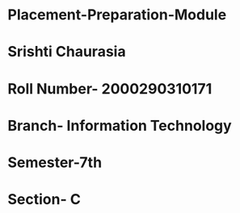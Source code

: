 # Placement-Preparation-Module
# Srishti Chaurasia
# Roll Number- 2000290310171
# Branch- Information Technology
# Semester-7th
# Section- C
